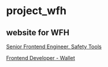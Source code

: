 # project_wfh

## website for WFH

[Senior Frontend Engineer, Safety Tools](https://wellfound.com/jobs/2996704-senior-frontend-engineer-safety-tools)

[Frontend Developer - Wallet](https://sg.indeed.com/jobs?q=frontend&l=Remote&from=searchOnDesktopSerp&vjk=df4fb1c3f40863c8)